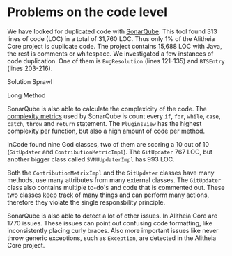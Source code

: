 # Problems on the code level
We have looked for duplicated code with [SonarQube](http://www.sonarqube.org/). This tool found 313 lines of code (LOC) in a total of 31,760 LOC. Thus only 1% of the Alitheia Core project is duplicate code. The project contains 15,688 LOC with Java, the rest is comments or whitespace. We investigated a few instances of code duplication. One of them is `BugResolution` (lines 121-135) and `BTSEntry` (lines 203-216). 

Solution Sprawl

Long Method

SonarQube is also able to calculate the complexicity of the code. The [complexity metrics](http://docs.codehaus.org/display/SONAR/Metrics+-+Complexity) used by SonarQube is count every  `if`, `for`, `while`, `case`, `catch`, `throw` and `return` statement. The `PluginsView` has the highest complexity per function, but also a high amount of code per method.

inCode found nine God classes, two of them are scoring a 10 out of 10 (`GitUpdater` and `ContributionMetricImpl`). The `GitUpdater` 767 LOC, but another bigger class called `SVNUUpdaterImpl` has 993 LOC. 

Both the `ContributionMetrixImpl` and the `GitUpdater` classes have many methods, use many attributes from many external classes. The `GitUpdater` class also contains multiple to-do's and code that is commented out. These two classes keep track of many things and can perform many actions, therefore they violate the single responsbility principle.

SonarQube is also able to detect a lot of other issues. In Alitheia Core are 1770 issues. These issues can point out confusing code formatting, like inconsistently placing curly braces. Also more important issues like never throw generic exceptions, such as `Exception`, are detected in the Alitheia Core project.
